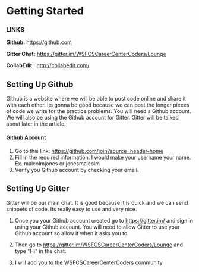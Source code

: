 # Getting Started

### LINKS

**Github:** https://github.com 

**Gitter Chat:** https://gitter.im/WSFCSCareerCenterCoders/Lounge 

**CollabEdit :** http://collabedit.com/


## Setting Up Github

Github is a website where we will be able to post code online and share it with each other. Its gonna be good because we can post the longer pieces of code we write for the practice problems. You will need a Github account. We will also be using the Github account for Gitter. Gitter will be talked about later in the article.

#### Github Account

1) Go to this link: https://github.com/join?source=header-home
2) Fill in the required information. I would make your username your name. Ex. malcolmjones or jonesmalcolm
3) Verify you Github account by checking your email.


## Setting Up Gitter

Gitter will be our main chat. It is good because it is quick and we can send snippets of code. Its really easy to use and very nice. 


1) Once you your Github account created go to https://gitter.im/ and sign in using your Github account. You will need to allow Gitter to use your Github account so allow it when it asks you to.

2) Then go to https://gitter.im/WSFCSCareerCenterCoders/Lounge and type "Hi" in the chat. 

3) I will add you to the WSFCSCareerCenterCoders community



